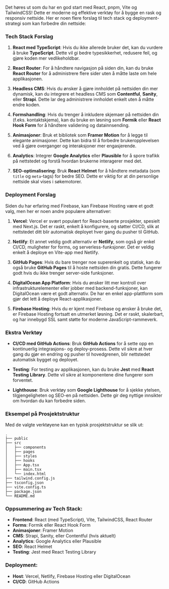
Det høres ut som du har en god start med React, pnpm, Vite og TailwindCSS! Dette er moderne og effektive verktøy for å bygge en rask og responsiv nettside. Her er noen flere forslag til tech stack og deployment-strategi som kan forbedre din nettside:

### Tech Stack Forslag

1. **React med TypeScript**: Hvis du ikke allerede bruker det, kan du vurdere å bruke **TypeScript**. Dette vil gi bedre typesikkerhet, redusere feil, og gjøre koden mer vedlikeholdbar.
   
2. **React Router**: For å håndtere navigasjon på siden din, kan du bruke **React Router** for å administrere flere sider uten å måtte laste om hele applikasjonen.

3. **Headless CMS**: Hvis du ønsker å gjøre innholdet på nettsiden din mer dynamisk, kan du integrere et headless CMS som **Contentful**, **Sanity**, eller **Strapi**. Dette lar deg administrere innholdet enkelt uten å måtte endre koden.

4. **Formshandling**: Hvis du trenger å inkludere skjemaer på nettsiden din (f.eks. kontaktskjema), kan du bruke en løsning som **Formik** eller **React Hook Form** for å håndtere validering og datainnsending.

5. **Animasjoner**: Bruk et bibliotek som **Framer Motion** for å legge til elegante animasjoner. Dette kan bidra til å forbedre brukeropplevelsen ved å gjøre overganger og interaksjoner mer engasjerende.

6. **Analytics**: Integrer **Google Analytics** eller **Plausible** for å spore trafikk på nettstedet og forstå hvordan brukerne interagerer med det.

7. **SEO-optimalisering**: Bruk **React Helmet** for å håndtere metadata (som `title` og `meta`-tags) for bedre SEO. Dette er viktig for at din personlige nettside skal vises i søkemotorer.

### Deployment Forslag

Siden du har erfaring med Firebase, kan Firebase Hosting være et godt valg, men her er noen andre populære alternativer:

1. **Vercel**: Vercel er svært populært for React-baserte prosjekter, spesielt med Next.js. Det er raskt, enkelt å konfigurere, og støtter CI/CD, slik at nettstedet ditt blir automatisk deployet hver gang du pusher til GitHub.

2. **Netlify**: Et annet veldig godt alternativ er **Netlify**, som også gir enkel CI/CD, muligheter for forms, og serverless-funksjoner. Det er veldig enkelt å deploye en Vite-app med Netlify.

3. **GitHub Pages**: Hvis du bare trenger noe superenkelt og statisk, kan du også bruke **GitHub Pages** til å hoste nettsiden din gratis. Dette fungerer godt hvis du ikke trenger server-side funksjoner.

4. **DigitalOcean App Platform**: Hvis du ønsker litt mer kontroll over infrastrukturelementer eller jobber med backend-funksjoner, kan DigitalOcean være et godt alternativ. De har en enkel app-plattform som gjør det lett å deploye React-applikasjoner.

5. **Firebase Hosting**: Hvis du er kjent med Firebase og ønsker å bruke det, er Firebase Hosting fortsatt en utmerket løsning. Det er raskt, skalerbart, og har innebygd SSL samt støtte for moderne JavaScript-rammeverk.

### Ekstra Verktøy

- **CI/CD med GitHub Actions**: Bruk **GitHub Actions** for å sette opp en kontinuerlig integrasjons- og deploy-prosess. Dette vil sikre at hver gang du gjør en endring og pusher til hovedgrenen, blir nettstedet automatisk bygget og deployet.
  
- **Testing**: For testing av applikasjonen, kan du bruke **Jest** med **React Testing Library**. Dette vil sikre at komponentene dine fungerer som forventet.

- **Lighthouse**: Bruk verktøy som **Google Lighthouse** for å sjekke ytelsen, tilgjengeligheten og SEO-en på nettsiden. Dette gir deg nyttige innsikter om hvordan du kan forbedre siden.

### Eksempel på Prosjektstruktur

Med de valgte verktøyene kan en typisk prosjektstruktur se slik ut:

```
.
├── public
├── src
│   ├── components
│   ├── pages
│   ├── styles
│   ├── hooks
│   ├── App.tsx
│   ├── main.tsx
│   └── index.html
├── tailwind.config.js
├── tsconfig.json
├── vite.config.ts
├── package.json
└── README.md
```

### Oppsummering av Tech Stack:
- **Frontend**: React (med TypeScript), Vite, TailwindCSS, React Router
- **Forms**: Formik eller React Hook Form
- **Animasjoner**: Framer Motion
- **CMS**: Strapi, Sanity, eller Contentful (hvis aktuelt)
- **Analytics**: Google Analytics eller Plausible
- **SEO**: React Helmet
- **Testing**: Jest med React Testing Library

### Deployment:
- **Host**: Vercel, Netlify, Firebase Hosting eller DigitalOcean
- **CI/CD**: GitHub Actions

